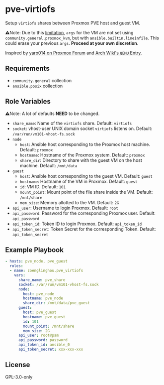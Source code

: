 pve-virtiofs
=========

Setup `virtiofs` shares between Proxmox PVE host and guest VM.

⚠️Note: Due to this [limitation](https://github.com/ansible-collections/community.general/issues/1641), `args` for the VM are not set using `community.general.proxmox_kvm`, but with `ansible.builtin.lineinfile`. This could erase your previous `args`. **Proceed at your own discretion**.

Inspired by [yaro014 on Proxmox Forum](https://forum.proxmox.com/threads/virtiofs-support.77889/) and [Arch Wiki's `QEMU` Entry](https://wiki.archlinux.org/title/QEMU#Host_file_sharing_with_virtiofsd).

Requirements
------------

- `community.general` collection
- `ansible.posix` collection

Role Variables
--------------

⚠️Note: A lot of defaults **NEED** to be changed.

- `share_name`: Name of the `virtiofs` share. Default: `virtiofs`
- `socket`: vhost-user UNIX domain socket `virtiofs` listens on. Default: `/var/run/vm101-vhost-fs.sock`
- `node`
  - `host`: Ansible host corresponding to the Proxmox host machine. Default: `proxmox`
  - `hostname`: Hostname of the Proxmox system. Default: `proxmox`
  - `share_dir`: Directory to share with the guest VM on the host machine. Default: `/mnt/data`
- `guest`
  - `host`: Ansible host corresponding to the guest VM. Default: `guest`
  - `hostname`: Hostname of the VM in Proxmox. Default: `guest`
  - `id`: VM ID. Default: `101`
  - `mount_point`: Mount point of the file share inside the VM. Default: `/mnt/share`
  - `mem_size`: Memory allotted to the VM. Default: `2G`
- `api_user`: Username to login Proxmox. Default: `root`
- `api_password`: Password for the corresponding Proxmox user. Default: `api_password`
- `api_token_id`: Token ID to login Proxmox. Default: `api_token_id`
- `api_token_secret`: Token Secret for the corresponding Token. Default: `api_token_secret`

Example Playbook
----------------

```yaml
- hosts: pve_node, pve_guest
  roles:
  - name: zoenglinghou.pve_virtiofs
    vars:
      share_name: pve_share
      socket: /var/run/vm101-vhost-fs.sock
      node:
        host: pve_node
        hostname: pve_node
        share_dir: /mnt/data/pve_guest
      guest:
        host: pve_guest
        hostname: pve_guest
        id: 101
        mount_point: /mnt/share
        mem_size: 2G
      api_user: root@pam
      api_password: password
      api_token_id: ansible_0
      api_token_secret: xxx-xxx-xxx
```

License
-------

GPL-3.0-only
